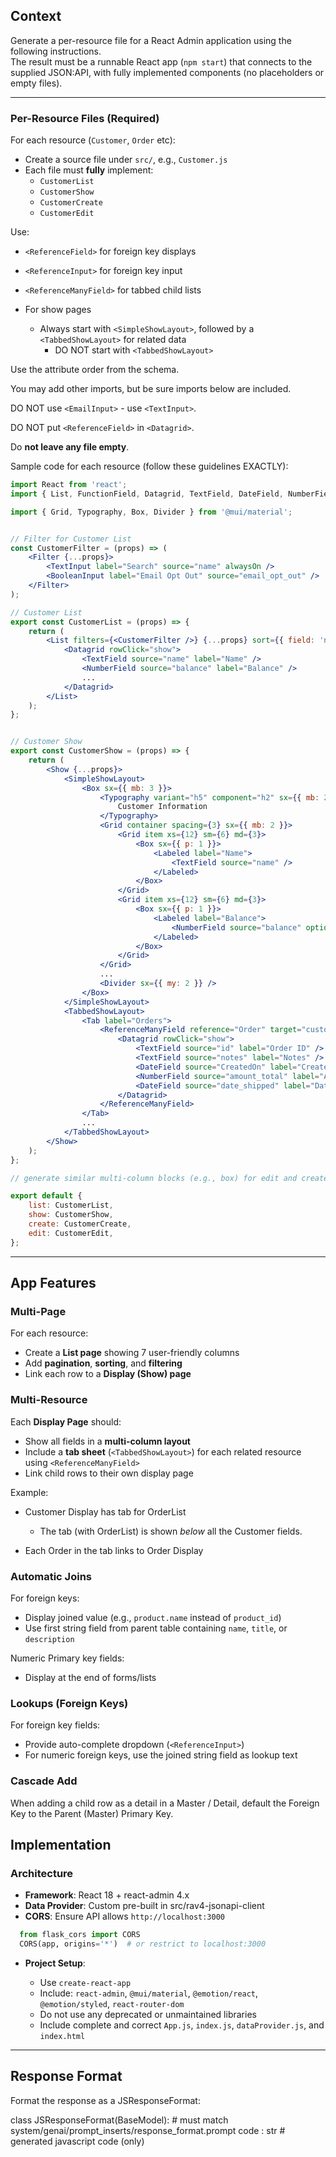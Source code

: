 ## Context

Generate a per-resource file for a React Admin application using the following instructions.  
The result must be a runnable React app (`npm start`) that connects to the supplied JSON:API, with fully implemented components (no placeholders or empty files).

---

### Per-Resource Files (Required)

For each resource (`Customer`, `Order` etc):

* Create a source file under `src/`, e.g., `Customer.js`
* Each file must **fully** implement:
    * `CustomerList`
    * `CustomerShow`
    * `CustomerCreate`
    * `CustomerEdit`

Use:

- `<ReferenceField>` for foreign key displays
- `<ReferenceInput>` for foreign key input
- `<ReferenceManyField>` for tabbed child lists
- For show pages

  * Always start with `<SimpleShowLayout>`, followed by a `<TabbedShowLayout>` for related data
    * DO NOT start with `<TabbedShowLayout>`

Use the attribute order from the schema.

You may add other imports, but be sure imports below are included.

DO NOT use `<EmailInput>` - use `<TextInput>`.

DO NOT put `<ReferenceField>` in `<Datagrid>`.

Do **not leave any file empty**.

Sample code for each resource (follow these guidelines EXACTLY):

```jsx
import React from 'react';
import { List, FunctionField, Datagrid, TextField, DateField, NumberField, ReferenceField, ReferenceManyField, Show, TabbedShowLayout, Tab, SimpleShowLayout, TextInput, NumberInput, DateTimeInput, ReferenceInput, SelectInput, Create, SimpleForm, Edit, Filter, Pagination, BooleanField, BooleanInput, Labeled } from 'react-admin';  // mandatory imports

import { Grid, Typography, Box, Divider } from '@mui/material';


// Filter for Customer List
const CustomerFilter = (props) => (
    <Filter {...props}>
        <TextInput label="Search" source="name" alwaysOn />
        <BooleanInput label="Email Opt Out" source="email_opt_out" />
    </Filter>
);

// Customer List
export const CustomerList = (props) => {
    return (
        <List filters={<CustomerFilter />} {...props} sort={{ field: 'name', order: 'ASC' }} pagination={<Pagination rowsPerPageOptions={[5, 10, 25]} showFirstLastButtons />}>
            <Datagrid rowClick="show">
                <TextField source="name" label="Name" />
                <NumberField source="balance" label="Balance" />
                ...
            </Datagrid>
        </List>
    );
};


// Customer Show
export const CustomerShow = (props) => {
    return (
        <Show {...props}>
            <SimpleShowLayout>
                <Box sx={{ mb: 3 }}>
                    <Typography variant="h5" component="h2" sx={{ mb: 2, fontWeight: 'bold' }}>
                        Customer Information
                    </Typography>
                    <Grid container spacing={3} sx={{ mb: 2 }}>
                        <Grid item xs={12} sm={6} md={3}>
                            <Box sx={{ p: 1 }}>
                                <Labeled label="Name">
                                    <TextField source="name" />
                                </Labeled>
                            </Box>
                        </Grid>
                        <Grid item xs={12} sm={6} md={3}>
                            <Box sx={{ p: 1 }}>
                                <Labeled label="Balance">
                                    <NumberField source="balance" options={{ style: 'currency', currency: 'USD' }} />
                                </Labeled>
                            </Box>
                        </Grid>
                    </Grid>
                    ...
                    <Divider sx={{ my: 2 }} />
                </Box>
            </SimpleShowLayout>
            <TabbedShowLayout>
                <Tab label="Orders">
                    <ReferenceManyField reference="Order" target="customer_id" addLabel={false} pagination={<Pagination />}>
                        <Datagrid rowClick="show">
                            <TextField source="id" label="Order ID" />
                            <TextField source="notes" label="Notes" />
                            <DateField source="CreatedOn" label="Created On" />
                            <NumberField source="amount_total" label="Amount Total" options={{ style: 'currency', currency: 'USD' }} />
                            <DateField source="date_shipped" label="Date Shipped" />
                        </Datagrid>
                    </ReferenceManyField>
                </Tab>
                ...
            </TabbedShowLayout>
        </Show>
    );
};

// generate similar multi-column blocks (e.g., box) for edit and create, using <Edit {...props} redirect={false}>

export default {
    list: CustomerList,
    show: CustomerShow,
    create: CustomerCreate,
    edit: CustomerEdit,
};

```

---

## App Features

### Multi-Page

For each resource:

- Create a **List page** showing 7 user-friendly columns
- Add **pagination**, **sorting**, and **filtering**
- Link each row to a **Display (Show) page**

### Multi-Resource

Each **Display Page** should:

- Show all fields in a **multi-column layout**
- Include a **tab sheet** (`<TabbedShowLayout>`) for each related resource using `<ReferenceManyField>`
- Link child rows to their own display page

Example:  

- Customer Display has tab for OrderList 

  - The tab (with OrderList) is shown *below* all the Customer fields.
- Each Order in the tab links to Order Display

### Automatic Joins

For foreign keys:

- Display joined value (e.g., `product.name` instead of `product_id`)
- Use first string field from parent table containing `name`, `title`, or `description`

Numeric Primary key fields:

- Display at the end of forms/lists

### Lookups (Foreign Keys)

For foreign key fields:

- Provide auto-complete dropdown (`<ReferenceInput>`)
- For numeric foreign keys, use the joined string field as lookup text

### Cascade Add

When adding a child row as a detail in a Master / Detail,
default the Foreign Key to the Parent (Master) Primary Key.

## Implementation

### Architecture

- **Framework**: React 18 + react-admin 4.x
- **Data Provider**: Custom pre-built in src/rav4-jsonapi-client
- **CORS**: Ensure API allows `http://localhost:3000`

```py
  from flask_cors import CORS  
  CORS(app, origins='*')  # or restrict to localhost:3000
```
- **Project Setup**:

  - Use `create-react-app`
  - Include: `react-admin`, `@mui/material`, `@emotion/react`, `@emotion/styled`, `react-router-dom`
  - Do not use any deprecated or unmaintained libraries
  - Include complete and correct `App.js`, `index.js`, `dataProvider.js`, and `index.html`
---

## Response Format

Format the response as a JSResponseFormat:

class JSResponseFormat(BaseModel):  # must match system/genai/prompt_inserts/response_format.prompt
    code : str # generated javascript code (only)
